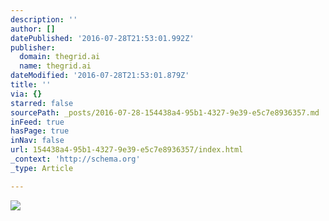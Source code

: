 ```yaml
---
description: ''
author: []
datePublished: '2016-07-28T21:53:01.992Z'
publisher:
  domain: thegrid.ai
  name: thegrid.ai
dateModified: '2016-07-28T21:53:01.879Z'
title: ''
via: {}
starred: false
sourcePath: _posts/2016-07-28-154438a4-95b1-4327-9e39-e5c7e8936357.md
inFeed: true
hasPage: true
inNav: false
url: 154438a4-95b1-4327-9e39-e5c7e8936357/index.html
_context: 'http://schema.org'
_type: Article

---
```

![](https://imgflo.herokuapp.com/graph/vahj1ThiexotieMo/f917509902970453836d92518be0c1c2/gradientmap.jpg?color1=%2319191A&color2=%23323234&color3=%23646468&color4=%23B6B3AF&color5=%23E7E6E4&height=1114&input=https%3A%2F%2Fimgflo.herokuapp.com%2Fgraph%2Fvahj1ThiexotieMo%2Ff866615fb9a6f523de762603e9c27135%2Fcroprotate.jpg%3Fcropheight%3D3546%26cropwidth%3D5048%26degrees%3D0%26input%3Dhttps%253A%252F%252Fthe-grid-user-content.s3-us-west-2.amazonaws.com%252F3a865e27-f4c1-4b9a-a633-c8a4dd87b81b.jpg%26x%3D81%26y%3D0&srgb=True&stop1=0.1&stop2=0.3&stop3=0.5&stop4=0.7&stop5=0.9&width=1586)